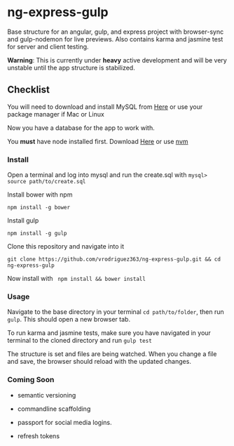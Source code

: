 # ng-express-gulp
Base structure for an angular, gulp, and express project with browser-sync and gulp-nodemon for live previews. Also contains karma and jasmine test for server and client testing.

**Warning**: This is currently under **heavy** active development and will be very unstable until the app structure is stabilized. 

## Checklist

You will need to download and install MySQL from [Here](https://www.mysql.com/) or use your package manager if Mac or Linux

Now you have a database for the app to work with.

You **must** have node installed first. Download [Here](https://nodejs.org/) or use [nvm](https://github.com/creationix/nvm)

### Install

Open a terminal and log into mysql and run the create.sql with `mysql> source path/to/create.sql`

Install bower with npm

```
npm install -g bower
```

Install gulp
```
npm install -g gulp
```

Clone this repository and navigate into it 
``` 
git clone https://github.com/vrodriguez363/ng-express-gulp.git && cd ng-express-gulp
```

Now install with ` npm install && bower install`

### Usage

Navigate to the base directory in your terminal ` cd path/to/folder `, then run ` gulp `. This should open a new browser tab.

To run karma and jasmine tests, make sure you have navigated in your terminal to the cloned directory and run ` gulp test `

The structure is set and files are being watched. When you change a file and save, the browser should reload with the updated changes.

### Coming Soon

* semantic versioning

* commandline scaffolding

* passport for social media logins.

* refresh tokens